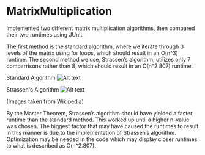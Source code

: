 # MatrixMultiplication

Implemented two different matrix multiplication algorithms, then compared their two runtimes using JUnit.

The first method is the standard algorithm, where we iterate through 3 levels of the matrix using for loops, which should result in an O(n^3) runtime. The second method we use, Strassen’s algorithm, utilizes only 7 comparrisons rather than 8, which should result in an O(n^2.807) runtime. 

Standard Algorithm
![Alt text](http://i.imgur.com/zdl20mq.jpg "Standard Algorithm")

Strassen's Algorithm
![Alt text](http://i.imgur.com/1xyW6Jq.jpg "Strassen's Algorithm")

(Images taken from [Wikipedia](https://en.wikipedia.org/wiki/Strassen_algorithm))

By the Master Theorem, Strassen’s algorithm should have yielded a faster runtime than the standard method. This worked up until a higher n-value was chosen. The biggest factor that may have caused the runtimes to result in this manner is due to the implementation of Strassen’s algorithm. Optimization may be needed in the code which may display closer runtimes to what is described as O(n^2.807).

